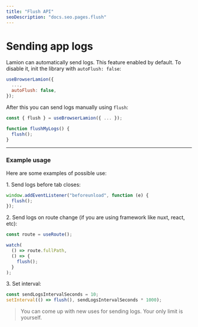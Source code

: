 ```yaml
---
title: "Flush API"
seoDescription: "docs.seo.pages.flush"
---
```


# Sending app logs

Lamion can automatically send logs.
This feature enabled by default.
To disable it, init the library with `autoFlush: false`:

```js
useBrowserLamion({
  ...,
  autoFlush: false,
});
```

After this you can send logs manually using `flush`:

```js
const { flush } = useBrowserLamion({ ... });

function flushMyLogs() {
  flush();
}
```

---

### Example usage

Here are some examples of possible use:

1\. Send logs before tab closes:

```js
window.addEventListener("beforeunload", function (e) {
  flush();
});
```

2\. Send logs on route change (if you are using framework like nuxt, react, etc):

```ts
const route = useRoute();

watch(
  () => route.fullPath,
  () => {
    flush();
  }
);
```

3\. Set interval:

```js
const sendLogsIntervalSeconds = 10;
setInterval(() => flush(), sendLogsIntervalSeconds * 1000);
```

> You can come up with new uses for sending logs. Your only limit is yourself.
